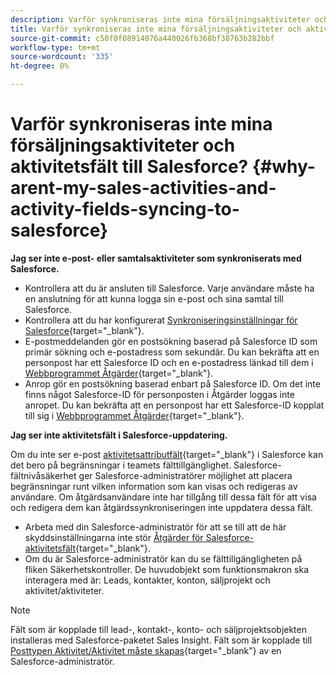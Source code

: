 ```yaml
---
description: Varför synkroniseras inte mina försäljningsaktiviteter och aktivitetsfält till Salesforce? - Marketo Docs - produktdokumentation
title: Varför synkroniseras inte mina försäljningsaktiviteter och aktivitetsfält till Salesforce?
source-git-commit: c50f0f08914076a440026fb368bf38763b282bbf
workflow-type: tm+mt
source-wordcount: '335'
ht-degree: 0%

---
```


# Varför synkroniseras inte mina försäljningsaktiviteter och aktivitetsfält till Salesforce? {#why-arent-my-sales-activities-and-activity-fields-syncing-to-salesforce}

**Jag ser inte e-post- eller samtalsaktiviteter som synkroniserats med Salesforce.**

* Kontrollera att du är ansluten till Salesforce. Varje användare måste ha en anslutning för att kunna logga sin e-post och sina samtal till Salesforce.
* Kontrollera att du har konfigurerat [Synkroniseringsinställningar för Salesforce](/help/marketo/product-docs/marketo-sales-insight/actions/crm/salesforce-integration/sync-sales-activities-to-salesforce.md){target="_blank"}.
* E-postmeddelanden gör en postsökning baserad på Salesforce ID som primär sökning och e-postadress som sekundär. Du kan bekräfta att en personpost har ett Salesforce ID och en e-postadress länkad till dem i [Webbprogrammet Åtgärder](https://toutapp.com/next#command_center){target="_blank"}.
* Anrop gör en postsökning baserad enbart på Salesforce ID. Om det inte finns något Salesforce-ID för personposten i Åtgärder loggas inte anropet. Du kan bekräfta att en personpost har ett Salesforce-ID kopplat till sig i [Webbprogrammet Åtgärder](https://toutapp.com/next#command_center){target="_blank"}.

**Jag ser inte aktivitetsfält i Salesforce-uppdatering.**

Om du inte ser e-post [aktivitetsattributfält](/help/marketo/product-docs/marketo-sales-insight/actions/crm/salesforce-package-configuration/logging-sales-activity-attributes-to-salesforce.md){target="_blank"} i Salesforce kan det bero på begränsningar i teamets fälttillgänglighet. Salesforce-fältnivåsäkerhet ger Salesforce-administratörer möjlighet att placera begränsningar runt vilken information som kan visas och redigeras av användare. Om åtgärdsanvändare inte har tillgång till dessa fält för att visa och redigera dem kan åtgärdssynkroniseringen inte uppdatera dessa fält.

* Arbeta med din Salesforce-administratör för att se till att de här skyddsinställningarna inte stör [Åtgärder för Salesforce-aktivitetsfält](/help/marketo/product-docs/marketo-sales-insight/actions/crm/salesforce-package-configuration/logging-sales-activity-attributes-to-salesforce.md){target="_blank"}.
* Om du är Salesforce-administratör kan du se fälttillgängligheten på fliken Säkerhetskontroller. De huvudobjekt som funktionsmakron ska interagera med är: Leads, kontakter, konton, säljprojekt och aktivitet/aktiviteter.

>[!NOTE]
>
>Fält som är kopplade till lead-, kontakt-, konto- och säljprojektsobjekten installeras med Salesforce-paketet Sales Insight. Fält som är kopplade till [Posttypen Aktivitet/Aktivitet måste skapas](/help/marketo/product-docs/marketo-sales-insight/actions/crm/salesforce-package-configuration/logging-sales-activity-attributes-to-salesforce.md){target="_blank"} av en Salesforce-administratör.
